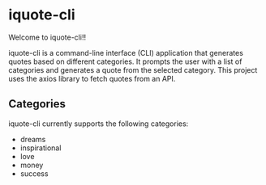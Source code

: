 # iquote-cli
Welcome to iquote-cli!!   

iquote-cli is a command-line interface (CLI) application that generates quotes based on different categories. It prompts the user with a list of categories and generates a quote from the selected category. This project uses the axios library to fetch quotes from an API.    

## Categories
iquote-cli currently supports the following categories:

- dreams
- inspirational
- love
- money
- success
